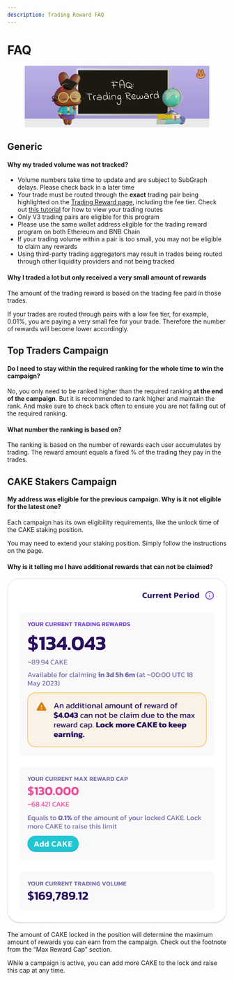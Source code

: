```yaml
---
description: Trading Reward FAQ
---
```


# FAQ

<figure><img src="../../.gitbook/assets/faq-tradingreward.png" alt=""><figcaption></figcaption></figure>

## Generic

#### Why my traded volume was not tracked?

* Volume numbers take time to update and are subject to SubGraph delays. Please check back in a later time
* Your trade must be routed through the **exact** trading pair being highlighted on the [Trading Reward page](https://pancakeswap.finance/trading-reward#rewards-breakdown), including the fee tier. Check out [this tutorial](https://docs.pancakeswap.finance/products/pancakeswap-exchange/fees-and-routes#check-the-fee-rate-and-fee-amount-that-is-currently-applied) for how to view your trading routes
* Only V3 trading pairs are eligible for this program
* Please use the same wallet address eligible for the trading reward program on both Ethereum and BNB Chain
* If your trading volume within a pair is too small, you may not be eligible to claim any rewards
* Using third-party trading aggregators may result in trades being routed through other liquidity providers and not being tracked

#### Why I traded a lot but only received a very small amount of rewards

The amount of the trading reward is based on the trading fee paid in those trades.

If your trades are routed through pairs with a low fee tier, for example, 0.01%, you are paying a very small fee for your trade. Therefore the number of rewards will become lower accordingly.



## Top Traders Campaign

#### Do I need to stay within the required ranking for the whole time to win the campaign?

No, you only need to be ranked higher than the required ranking **at the end of the campaign**. But it is recommended to rank higher and maintain the rank. And make sure to check back often to ensure you are not falling out of the required ranking.

#### What number the ranking is based on?

The ranking is based on the number of rewards each user accumulates by trading. The reward amount equals a fixed % of the trading they pay in the trades.



## CAKE Stakers Campaign

#### My address was eligible for the previous campaign. Why is it not eligible for the latest one?

Each campaign has its own eligibility requirements, like the unlock time of the CAKE staking position.

You may need to extend your staking position. Simply follow the instructions on the page.

#### Why is it telling me I have additional rewards that can not be claimed?

![](<../../.gitbook/assets/image (69).png>)

The amount of CAKE locked in the position will determine the maximum amount of rewards you can earn from the campaign. Check out the footnote from the “Max Reward Cap” section.

While a campaign is active, you can add more CAKE to the lock and raise this cap at any time.

